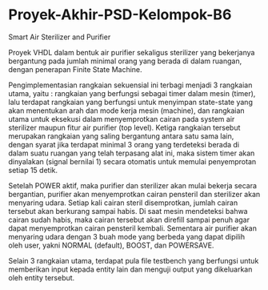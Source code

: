 # Proyek-Akhir-PSD-Kelompok-B6

Smart Air Sterilizer and Purifier

Proyek VHDL dalam bentuk air purifier sekaligus sterilizer yang bekerjanya bergantung pada jumlah minimal orang yang berada di dalam ruangan, dengan penerapan Finite State Machine.

Pengimplementasian rangkaian sekuensial ini terbagi menjadi 3 rangkaian utama, yaitu : rangkaian yang berfungsi sebagai timer dalam mesin (timer), lalu terdapat rangkaian yang berfungsi untuk menyimpan state-state yang akan menentukan arah dan mode kerja mesin (machine), dan rangkaian utama untuk eksekusi dalam menyemprotkan cairan pada system air sterilizer maupun fitur  air purifier (top level). Ketiga rangkaian tersebut merupakan rangkaian yang saling bergantung antara satu sama lain, dengan syarat jika terdapat minimal 3 orang yang terdeteksi berada di dalam suatu ruangan yang telah terpasang alat ini, maka sistem timer akan dinyalakan (signal bernilai 1) secara otomatis untuk memulai penyemprotan setiap 15 detik.

Setelah POWER aktif, maka purifier dan sterilizer akan mulai bekerja secara bergantian, purifier akan menyemprotkan cairan pensteril dan sterilizer akan menyaring udara. Setiap kali cairan steril disemprotkan, jumlah cairan tersebut akan berkurang sampai habis. Di saat mesin mendeteksi bahwa cairan sudah habis, maka cairan tersebut akan direfill sampai penuh agar dapat menyemprotkan cairan pensteril kembali. Sementara air purifier akan menyaring udara dengan 3 buah mode yang berbeda yang dapat dipilih oleh user, yakni  NORMAL (default), BOOST, dan POWERSAVE.

Selain 3 rangkaian utama, terdapat pula file testbench yang berfungsi untuk memberikan input kepada entity lain dan menguji output yang dikeluarkan oleh entity tersebut.
